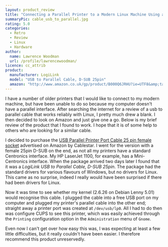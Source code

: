 ```yaml
---
layout: product_review
title: "Connecting a Parallel Printer to a Modern Linux Machine Using a LogiLink USB to Parallel Cable, D-SUB 25pin"
summaryPic: cable_usb_to_parallel.jpg
rating: 5.0
categories:
  - Retro
  - Review
  - Linux
  - Hardware
author:
  name: Lawrence Woodman
  url: /profile/lawrencewoodman/
licence: cc_attrib
product:
  manufacturer: LogiLink
  model: "USB to Parallel Cable, D-SUB 25pin"
  amazon: "http://www.amazon.co.uk/gp/product/B000Q6JRHU?ie=UTF8&amp;tag=techtinkering-21&amp;linkCode=as2&amp;camp=1634&amp;creative=6738&amp;creativeASIN=B000Q6JRHU"
---
```


I have a number of older printers that I would like to connect to my modern machine, but have been unable to do so because my computer doesn't have a parallel interface.  After searching the internet for a review of a usb to parallel cable that works reliably with Linux, I pretty much drew a blank.  I then decided to look on Amazon and just give one a go.  Below is my brief review of the product that I found to work.  I hope that it is of some help to others who are looking for a similar cable.

I decided to purchase the <a class="amazonLink" href="http://www.amazon.co.uk/gp/product/B000Q6JRHU?ie=UTF8&amp;tag=techtinkering-21&amp;linkCode=as2&amp;camp=1634&amp;creative=6738&amp;creativeASIN=B000Q6JRHU" title="Buy from Amazon">USB Parallel Printer Port Cable 25 pin female socket</a> advertised on Amazon by Cablestar.  I went for the version with a female 25pin D-SUB on the end, as not all my printers have a standard Centronics interface.  My HP LaserJet 1100, for example, has a Mini-Centronics interface.  When the package arrived two days later I found that it was a _LogiLink USB to Parallel Cable, D-SUB 25pin_.  The package had the standard drivers for various flavours of Windows, but no drivers for Linux.  This came as no surprise, indeed I really would have been surprised if there had been drivers for Linux.

Now it was time to see whether my kernel (2.6.26 on Debian Lenny 5.01) would recognise this cable.  I plugged the cable into a free USB port on my computer and plugged my printer's parallel cable into the other end; straight away a printer port was created at `/dev/usb/lp0`.  All I had to do then was configure CUPS to see this printer, which was easily achieved through the `Printing` configuration option in the `Administration` menu of `Gnome`.

Even now I can't get over how easy this was, I was expecting at least a few little difficulties, but it really couldn't have been easier.  I therefore recommend this product unreservedly.
